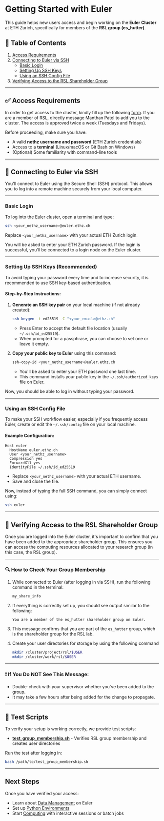 # Getting Started with Euler

This guide helps new users access and begin working on the **Euler Cluster** at ETH Zurich, specifically for members of the **RSL group (es_hutter)**.

## 📌 Table of Contents

1. [Access Requirements](#access-requirements)
2. [Connecting to Euler via SSH](#connecting-to-euler-via-ssh)
   - [Basic Login](#basic-login)
   - [Setting Up SSH Keys](#setting-up-ssh-keys-recommended)
   - [Using an SSH Config File](#using-an-ssh-config-file)
3. [Verifying Access to the RSL Shareholder Group](#verifying-access-to-the-rsl-shareholder-group)

---

## ✅ Access Requirements

In order to get access to the cluster, kindly fill up the following [form](https://forms.gle/UsiGkXUmo9YyNHsH8). If you are a member of RSL, directly message Manthan Patel to add you to the cluster. The access is approved twice a week (Tuesdays and Fridays).

Before proceeding, make sure you have:

- A valid **nethz username and password** (ETH Zurich credentials)
- Access to a **terminal** (Linux/macOS or Git Bash on Windows)
- (Optional) Some familiarity with command-line tools

---

## 🔐 Connecting to Euler via SSH

You'll connect to Euler using the Secure Shell (SSH) protocol. This allows you to log into a remote machine securely from your local computer.

---

### Basic Login

To log into the Euler cluster, open a terminal and type:

```bash
ssh <your_nethz_username>@euler.ethz.ch
```

Replace `<your_nethz_username>` with your actual ETH Zurich login.

You will be asked to enter your ETH Zurich password. If the login is successful, you'll be connected to a login node on the Euler cluster.

---

### Setting Up SSH Keys (Recommended)

To avoid typing your password every time and to increase security, it is recommended to use SSH key-based authentication.

#### Step-by-Step Instructions:

1. **Generate an SSH key pair** on your local machine (if not already created):

   ```bash
   ssh-keygen -t ed25519 -C "<your_email>@ethz.ch"
   ```

   - Press Enter to accept the default file location (usually `~/.ssh/id_ed25519`).
   - When prompted for a passphrase, you can choose to set one or leave it empty.

2. **Copy your public key to Euler** using this command:

   ```bash
   ssh-copy-id <your_nethz_username>@euler.ethz.ch
   ```

   - You'll be asked to enter your ETH password one last time.
   - This command installs your public key in the `~/.ssh/authorized_keys` file on Euler.

Now, you should be able to log in without typing your password.

---

### Using an SSH Config File

To make your SSH workflow easier, especially if you frequently access Euler, create or edit the `~/.ssh/config` file on your local machine.

#### Example Configuration:

```sshconfig
Host euler
  HostName euler.ethz.ch
  User <your_nethz_username>
  Compression yes
  ForwardX11 yes
  IdentityFile ~/.ssh/id_ed25519
```

- Replace `<your_nethz_username>` with your actual ETH username.
- Save and close the file.

Now, instead of typing the full SSH command, you can simply connect using:

```bash
ssh euler
```

---

## 🧾 Verifying Access to the RSL Shareholder Group

Once you are logged into the Euler cluster, it's important to confirm that you have been added to the appropriate shareholder group. This ensures you can access the computing resources allocated to your research group (in this case, the RSL group).

---

### 🔍 How to Check Your Group Membership

1. While connected to Euler (after logging in via SSH), run the following command in the terminal:

   ```bash
   my_share_info
   ```

2. If everything is correctly set up, you should see output similar to the following:

   ```
   You are a member of the es_hutter shareholder group on Euler.
   ```

3. This message confirms that you are part of the `es_hutter` group, which is the shareholder group for the RSL lab.

4. Create your user directories for storage by using the following command
   ```bash 
   mkdir /cluster/project/rsl/$USER
   mkdir /cluster/work/rsl/$USER
   ```

---

### ❗ If You Do NOT See This Message:

- Double-check with your supervisor whether you've been added to the group.
- It may take a few hours after being added for the change to propagate.

---

## 🧪 Test Scripts

To verify your setup is working correctly, we provide test scripts:

- **[test_group_membership.sh](scripts/getting-started/test_group_membership.sh)** - Verifies RSL group membership and creates user directories

Run the test after logging in:
```bash
bash /path/to/test_group_membership.sh
```

---

## Next Steps

Once you have verified your access:
- Learn about [Data Management](data-management.md) on Euler
- Set up [Python Environments](python-environments.md)
- Start [Computing](computing-guide.md) with interactive sessions or batch jobs